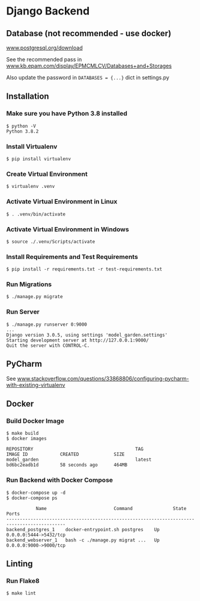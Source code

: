 # Django Backend

## Database (not recommended - use docker)
www.postgresql.org/download

See the recommended pass in www.kb.epam.com/display/EPMCMLCV/Databases+and+Storages

Also update the password in `DATABASES = {...}` dict in settings.py

## Installation

### Make sure you have Python 3.8 installed
```
$ python -V
Python 3.8.2
```

### Install Virtualenv
```
$ pip install virtualenv
```

### Create Virtual Environment
```
$ virtualenv .venv
```

### Activate Virtual Environment in Linux
```
$ . .venv/bin/activate
```
### Activate Virtual Environment in Windows
```
$ source ./.venv/Scripts/activate
```
 
### Install Requirements and Test Requirements
```
$ pip install -r requirements.txt -r test-requirements.txt
```

### Run Migrations
```
$ ./manage.py migrate
```

### Run Server
```
$ ./manage.py runserver 0:9000
...
Django version 3.0.5, using settings 'model_garden.settings'
Starting development server at http://127.0.0.1:9000/
Quit the server with CONTROL-C.
```

## PyCharm
See www.stackoverflow.com/questions/33868806/configuring-pycharm-with-existing-virtualenv

## Docker

### Build Docker Image
```
$ make build
$ docker images        
                                         
REPOSITORY                                      TAG                 IMAGE ID            CREATED             SIZE
model_garden                                    latest              bd6bc2eadb1d        58 seconds ago      464MB
```

### Run Backend with Docker Compose
```
$ docker-compose up -d
$ docker-compose ps   

           Name                         Command               State           Ports         
--------------------------------------------------------------------------------------------
backend_postgres_1    docker-entrypoint.sh postgres    Up      0.0.0.0:5444->5432/tcp
backend_webserver_1   bash -c ./manage.py migrat ...   Up      0.0.0.0:9000->9000/tcp
```

## Linting

### Run Flake8
```
$ make lint
```
